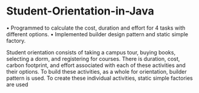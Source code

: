 # Student-Orientation-in-Java

•	Programmed to calculate the cost, duration and effort for 4 tasks with different options.
•	Implemented builder design pattern and static simple factory.

Student orientation consists of taking a campus tour, buying books, selecting a dorm, and registering for courses. There is duration, cost, carbon footprint, and effort associated with each of these activities and their options. 
To build these activities, as a whole for orientation, builder pattern is used. To create these individual activities, static simple factories are used
